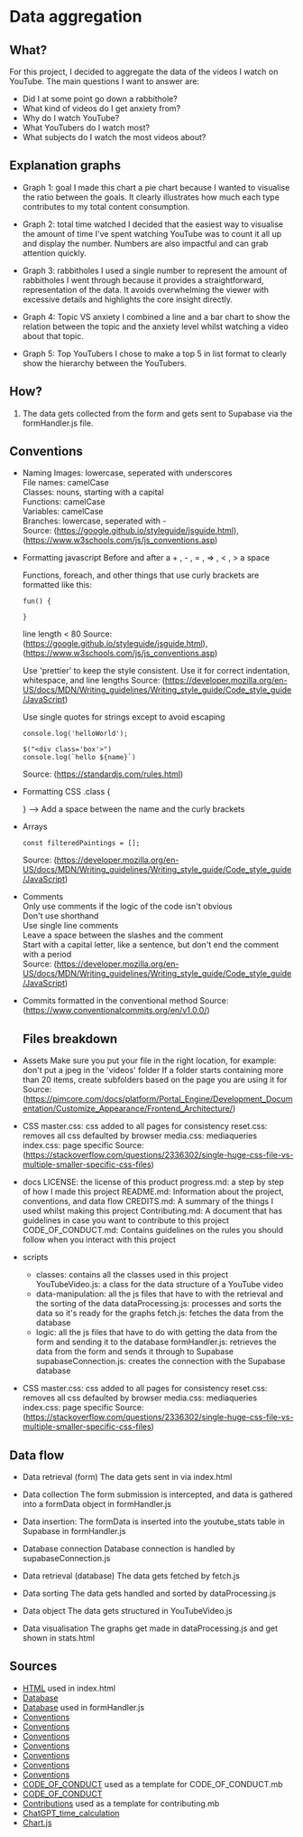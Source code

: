 # Data aggregation

## What?
For this project, I decided to aggregate the data of the videos I watch on YouTube. The main questions I want to answer are:
- Did I at some point go down a rabbithole?
- What kind of videos do I get anxiety from?
- Why do I watch YouTube?
- What YouTubers do I watch most?
- What subjects do I watch the most videos about?

## Explanation graphs
- Graph 1: goal
  I made this chart a pie chart because I wanted to visualise the ratio between the goals. It clearly illustrates how much each type contributes to my total content consumption.

- Graph 2: total time watched
  I decided that the easiest way to visualise the amount of time I've spent watching YouTube was to count it all up and display the number. Numbers are also impactful and can grab attention quickly. 

- Graph 3: rabbitholes
  I used a single number to represent the amount of rabbitholes I went through because it provides a straightforward, representation of the data. It avoids overwhelming the viewer with excessive details and highlights the core insight directly.

- Graph 4: Topic VS anxiety
  I combined a line and a bar chart to show the relation between the topic and the anxiety level whilst watching a video about that topic. 

- Graph 5: Top YouTubers
  I chose to make a top 5 in list format to clearly show the hierarchy between the YouTubers.  

## How?
1. The data gets collected from the form and gets sent to Supabase via the formHandler.js file.

## Conventions

- Naming
  Images: lowercase, seperated with underscores \
  File names: camelCase \
  Classes: nouns, starting with a capital \
  Functions: camelCase \
  Variables: camelCase \
  Branches: lowercase, seperated with - \
  Source: (https://google.github.io/styleguide/jsguide.html), (https://www.w3schools.com/js/js_conventions.asp)

- Formatting javascript
  Before and after a + , - , = , => , < , > a space

  Functions, foreach, and other things that use curly brackets are formatted like this:
  ```
  fun() {

  }
  ```

  line length < 80
  Source: (https://google.github.io/styleguide/jsguide.html), (https://www.w3schools.com/js/js_conventions.asp)

  Use 'prettier' to keep the style consistent. Use it for correct indentation, whitespace, and line lengths
  Source: (https://developer.mozilla.org/en-US/docs/MDN/Writing_guidelines/Writing_style_guide/Code_style_guide/JavaScript)

  Use single quotes for strings except to avoid escaping
  ```
  console.log('helloWorld');
  ```

  ```
  $("<div class='box'>")
  console.log(`hello ${name}`)
  ```
  Source: (https://standardjs.com/rules.html)

- Formatting CSS
  .class {

  }
  --> Add a space between the name and the curly brackets

- Arrays
  ```
  const filteredPaintings = [];
  ```
  Source: (https://developer.mozilla.org/en-US/docs/MDN/Writing_guidelines/Writing_style_guide/Code_style_guide/JavaScript)

- Comments \
  Only use comments if the logic of the code isn't obvious \
  Don't use shorthand \
  Use single line comments \
  Leave a space between the slashes and the comment \
  Start with a capital letter, like a sentence, but don't end the comment with a period \
  Source: (https://developer.mozilla.org/en-US/docs/MDN/Writing_guidelines/Writing_style_guide/Code_style_guide/JavaScript)

- Commits
  formatted in the conventional method 
  Source: (https://www.conventionalcommits.org/en/v1.0.0/)

  ## Files breakdown
- Assets
  Make sure you put your file in the right location, for example: don't put a jpeg in the 'videos' folder
  If a folder starts containing more than 20 items, create subfolders based on the page you are using it for
  Source: (https://pimcore.com/docs/platform/Portal_Engine/Development_Documentation/Customize_Appearance/Frontend_Architecture/)

- CSS
  master.css: css added to all pages for consistency
  reset.css: removes all css defaulted by browser
  media.css: mediaqueries
  index.css: page specific
  Source: (https://stackoverflow.com/questions/2336302/single-huge-css-file-vs-multiple-smaller-specific-css-files)

- docs
  LICENSE: the license of this product
  progress.md: a step by step of how I made this project
  README.md: Information about the project, conventions, and data flow
  CREDITS.md: A summary of the things I used whilst making this project
  Contributing.md: A document that has guidelines in case you want to contribute to this project
  CODE_OF_CONDUCT.md: Contains guidelines on the rules you should follow when you interact with this project

- scripts
    - classes: contains all the classes used in this project
        YouTubeVideo.js: a class for the data structure of a YouTube video
    - data-manipulation: all the js files that have to with the retrieval and the sorting of the data
        dataProcessing.js: processes and sorts the data so it's ready for the graphs
        fetch.js: fetches the data from the database
    - logic: all the js files that have to do with getting the data from the form and sending it to the database
        formHandler.js: retrieves the data from the form and sends it through to Supabase
        supabaseConnection.js: creates the connection with the Supabase database


- CSS
  master.css: css added to all pages for consistency
  reset.css: removes all css defaulted by browser
  media.css: mediaqueries
  index.css: page specific
  Source: (https://stackoverflow.com/questions/2336302/single-huge-css-file-vs-multiple-smaller-specific-css-files)

## Data flow

- Data retrieval (form) 
  The data gets sent in via index.html

- Data collection
  The form submission is intercepted, and data is gathered into a formData object in formHandler.js

- Data insertion:
  The formData is inserted into the youtube_stats table in Supabase in formHandler.js

- Database connection
  Database connection is handled by supabaseConnection.js

- Data retrieval (database)
  The data gets fetched by fetch.js

- Data sorting
  The data gets handled and sorted by dataProcessing.js

- Data object
  The data gets structured in YouTubeVideo.js
  
- Data visualisation 
  The graphs get made in dataProcessing.js and get shown in stats.html

## Sources
 
- [HTML](https://www.w3schools.com/html/html_forms.asp) used in index.html
- [Database](https://supabase.com/)
- [Database](https://youtu.be/Gz9bvYybaws?si=i2GLdlXpdNyJollV) used in formHandler.js
- [Conventions](https://stackoverflow.com/questions/2336302/single-huge-css-file-vs-multiple-smaller-specific-css-files)
- [Conventions](https://www.w3schools.com/js/js_conventions.asp)
- [Conventions](https://google.github.io/styleguide/jsguide.html) 
- [Conventions](https://www.conventionalcommits.org/en/v1.0.0/) 
- [Conventions](https://stackoverflow.com/questions/2336302/single-huge-css-file-vs-multiple-smaller-specific-css-files)
- [Conventions](https://developer.mozilla.org/en-US/docs/MDN/Writing_guidelines/Writing_style_guide/Code_style_guide/JavaScript)
- [Conventions](https://standardjs.com/rules.html)
- [CODE_OF_CONDUCT](https://github.com/probot/template/blob/master/CODE_OF_CONDUCT.md) used as a template for CODE_OF_CONDUCT.mb
- [CODE_OF_CONDUCT](https://docs.github.com/en/communities/setting-up-your-project-for-healthy-contributions/adding-a-code-of-conduct-to-your-project)
- [Contributions](https://docs.github.com/en/communities/setting-up-your-project-for-healthy-contributions/setting-guidelines-for-repository-contributors) used as a template for contributing.mb
- [ChatGPT_time_calculation](https://chatgpt.com/share/67794cc9-9c08-800d-bb43-8c45e80a5151)
- [Chart.js](https://www.chartjs.org/docs/latest/charts/mixed.html)
